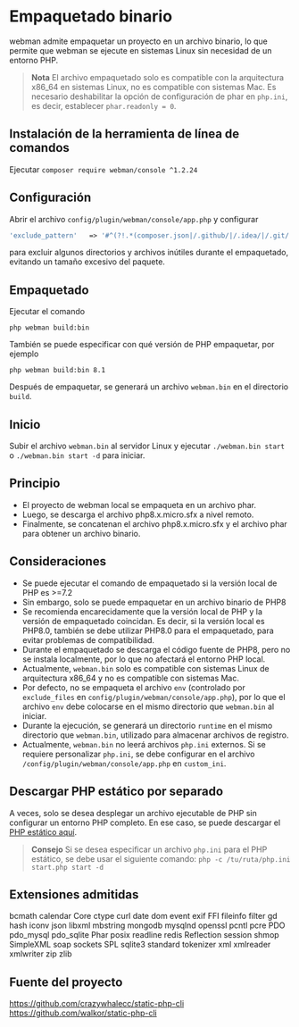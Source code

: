 # Empaquetado binario

webman admite empaquetar un proyecto en un archivo binario, lo que permite que webman se ejecute en sistemas Linux sin necesidad de un entorno PHP.

> **Nota**
> El archivo empaquetado solo es compatible con la arquitectura x86_64 en sistemas Linux, no es compatible con sistemas Mac.
> Es necesario deshabilitar la opción de configuración de phar en `php.ini`, es decir, establecer `phar.readonly = 0`.

## Instalación de la herramienta de línea de comandos
Ejecutar `composer require webman/console ^1.2.24`

## Configuración
Abrir el archivo `config/plugin/webman/console/app.php` y configurar 
```php
'exclude_pattern'   => '#^(?!.*(composer.json|/.github/|/.idea/|/.git/|/.setting/|/runtime/|/vendor-bin/|/build/|vendor/webman/admin))(.*)$#'
```
para excluir algunos directorios y archivos inútiles durante el empaquetado, evitando un tamaño excesivo del paquete.

## Empaquetado
Ejecutar el comando
```
php webman build:bin
```
También se puede especificar con qué versión de PHP empaquetar, por ejemplo
```
php webman build:bin 8.1
```

Después de empaquetar, se generará un archivo `webman.bin` en el directorio `build`.

## Inicio
Subir el archivo `webman.bin` al servidor Linux y ejecutar `./webman.bin start` o `./webman.bin start -d` para iniciar.

## Principio
- El proyecto de webman local se empaqueta en un archivo phar.
- Luego, se descarga el archivo php8.x.micro.sfx a nivel remoto.
- Finalmente, se concatenan el archivo php8.x.micro.sfx y el archivo phar para obtener un archivo binario.

## Consideraciones
- Se puede ejecutar el comando de empaquetado si la versión local de PHP es >=7.2
- Sin embargo, solo se puede empaquetar en un archivo binario de PHP8
- Se recomienda encarecidamente que la versión local de PHP y la versión de empaquetado coincidan. Es decir, si la versión local es PHP8.0, también se debe utilizar PHP8.0 para el empaquetado, para evitar problemas de compatibilidad.
- Durante el empaquetado se descarga el código fuente de PHP8, pero no se instala localmente, por lo que no afectará el entorno PHP local.
- Actualmente, `webman.bin` solo es compatible con sistemas Linux de arquitectura x86_64 y no es compatible con sistemas Mac.
- Por defecto, no se empaqueta el archivo `env` (controlado por `exclude_files` en `config/plugin/webman/console/app.php`), por lo que el archivo `env` debe colocarse en el mismo directorio que `webman.bin` al iniciar.
- Durante la ejecución, se generará un directorio `runtime` en el mismo directorio que `webman.bin`, utilizado para almacenar archivos de registro.
- Actualmente, `webman.bin` no leerá archivos `php.ini` externos. Si se requiere personalizar `php.ini`, se debe configurar en el archivo `/config/plugin/webman/console/app.php` en `custom_ini`.

## Descargar PHP estático por separado
A veces, solo se desea desplegar un archivo ejecutable de PHP sin configurar un entorno PHP completo. En ese caso, se puede descargar el [PHP estático aquí](https://www.workerman.net/download).

> **Consejo**
> Si se desea especificar un archivo `php.ini` para el PHP estático, se debe usar el siguiente comando: `php -c /tu/ruta/php.ini start.php start -d`

## Extensiones admitidas
bcmath
calendar
Core
ctype
curl
date
dom
event
exif
FFI
fileinfo
filter
gd
hash
iconv
json
libxml
mbstring
mongodb
mysqlnd
openssl
pcntl
pcre
PDO
pdo_mysql
pdo_sqlite
Phar
posix
readline
redis
Reflection
session
shmop
SimpleXML
soap
sockets
SPL
sqlite3
standard
tokenizer
xml
xmlreader
xmlwriter
zip
zlib

## Fuente del proyecto
https://github.com/crazywhalecc/static-php-cli
https://github.com/walkor/static-php-cli
